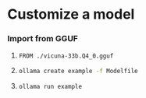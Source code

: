 # Customize a model

### Import from GGUF

1. 
    ```
    FROM ./vicuna-33b.Q4_0.gguf
    ```

2. 
    ```bash
    ollama create example -f Modelfile
    ```

3. 
    ```bash
    ollama run example
    ```
